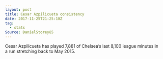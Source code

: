 ```yaml
---  
layout: post
title: Cesar Azpilicueta consistency
date: 2017-11-25T21:25:10Z
tag:
  - stats
Source: DanielStorey85
---
```

 
Cesar Azpilicueta has played 7,881 of Chelsea’s last 8,100 league minutes in a run stretching back to May 2015.